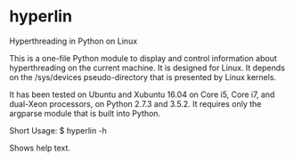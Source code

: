 # hyperlin
Hyperthreading in Python on Linux

This is a one-file Python module to display and control information about hyperthreading on the current machine.  It is designed for Linux.  It depends on the /sys/devices pseudo-directory that is presented by Linux kernels.

It has been tested on Ubuntu and Xubuntu 16.04 on Core i5, Core i7, and dual-Xeon processors, on Python 2.7.3 and 3.5.2.  It requires only the argparse module that is built into Python.

Short Usage:
  $ hyperlin -h
 
Shows help text.
